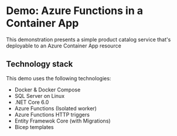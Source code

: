 # Demo: Azure Functions in a Container App
This demonstration presents a simple product catalog service that's deployable to an Azure Container App resource

## Technology stack
This demo uses the following technologies:
- Docker & Docker Compose
- SQL Server on Linux
- .NET Core 6.0
- Azure Functions (Isolated worker)
- Azure Functions HTTP triggers
- Entity Framewok Core (with Migrations)
- Bicep templates
